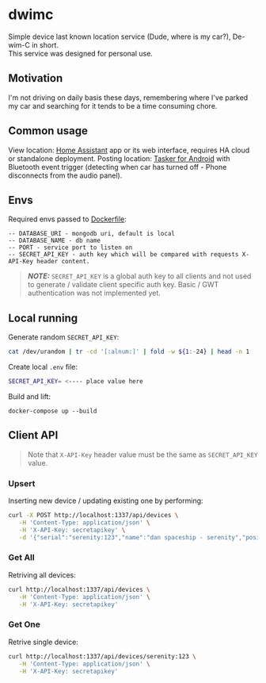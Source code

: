 # dwimc
Simple device last known location service (Dude, where is my car?), De-wim-C in short.  
This service was designed for personal use.

## Motivation
I'm not driving on daily basis these days, remembering where I've parked my car and
searching for it tends to be a time consuming chore.

## Common usage

View location: [Home Assistant](https://www.home-assistant.io/) app or its web interface, requires HA cloud or standalone deployment.
Posting location: [Tasker for Android](https://play.google.com/store/apps/details?id=net.dinglisch.android.taskerm) with Bluetooth event trigger (detecting when car has turned off - Phone disconnects from the audio panel).

## Envs

Required envs passed to [Dockerfile](./Dockerfile):
```
-- DATABASE_URI - mongodb uri, default is local
-- DATABASE_NAME - db name
-- PORT - service port to listen on
-- SECRET_API_KEY - auth key which will be compared with requests X-API-Key header content.
```

> **_NOTE:_** `SECRET_API_KEY` is a global auth key to all clients and not used to generate / validate client specific auth key. Basic / GWT authentication was not implemented yet.


## Local running

Generate random `SECRET_API_KEY`:
```bash
cat /dev/urandom | tr -cd '[:alnum:]' | fold -w ${1:-24} | head -n 1
```

Create local `.env` file:
```bash
SECRET_API_KEY= <---- place value here
```

Build and lift:
```
docker-compose up --build
```


## Client API

> Note that `X-API-Key` header value must be the same as `SECRET_API_KEY` value.

### Upsert
Inserting new device / updating existing one by performing:
```bash
curl -X POST http://localhost:1337/api/devices \
   -H 'Content-Type: application/json' \
   -H 'X-API-Key: secretapikey' \
   -d '{"serial":"serenity:123","name":"dan spaceship - serenity","position":{"latitude":32.0744615,"longitude":34.7911511}}'
```

### Get All
Retriving all devices:
```bash
curl http://localhost:1337/api/devices \
   -H 'Content-Type: application/json' \
   -H 'X-API-Key: secretapikey'
```

### Get One
Retrive single device:
```bash
curl http://localhost:1337/api/devices/serenity:123 \
   -H 'Content-Type: application/json' \
   -H 'X-API-Key: secretapikey'
```

